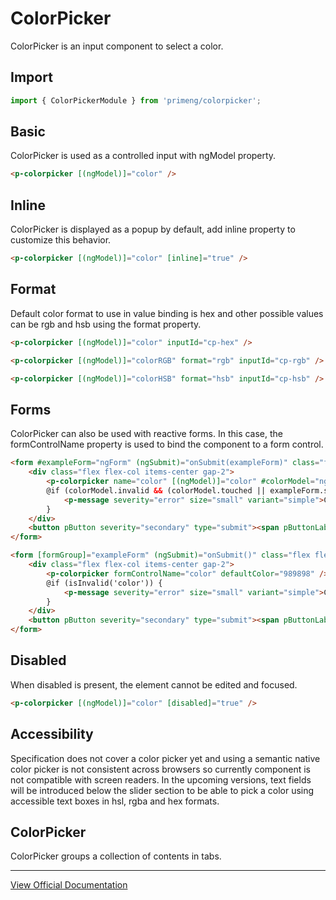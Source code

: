 # ColorPicker

ColorPicker is an input component to select a color.

## Import

```typescript
import { ColorPickerModule } from 'primeng/colorpicker';
```

## Basic

ColorPicker is used as a controlled input with ngModel property.

```html
<p-colorpicker [(ngModel)]="color" />
```

## Inline

ColorPicker is displayed as a popup by default, add inline property to customize this behavior.

```html
<p-colorpicker [(ngModel)]="color" [inline]="true" />
```

## Format

Default color format to use in value binding is hex and other possible values can be rgb and hsb using the format property.

```html
<p-colorpicker [(ngModel)]="color" inputId="cp-hex" />

<p-colorpicker [(ngModel)]="colorRGB" format="rgb" inputId="cp-rgb" />

<p-colorpicker [(ngModel)]="colorHSB" format="hsb" inputId="cp-hsb" />
```

## Forms

ColorPicker can also be used with reactive forms. In this case, the formControlName property is used to bind the component to a form control.

```html
<form #exampleForm="ngForm" (ngSubmit)="onSubmit(exampleForm)" class="flex flex-col gap-4">
    <div class="flex flex-col items-center gap-2">
        <p-colorpicker name="color" [(ngModel)]="color" #colorModel="ngModel" required defaultColor="989898" />
        @if (colorModel.invalid && (colorModel.touched || exampleForm.submitted)) {
            <p-message severity="error" size="small" variant="simple">Color is required.</p-message>
        }
    </div>
    <button pButton severity="secondary" type="submit"><span pButtonLabel>Submit</span></button>
</form>
```

```html
<form [formGroup]="exampleForm" (ngSubmit)="onSubmit()" class="flex flex-col gap-4">
    <div class="flex flex-col items-center gap-2">
        <p-colorpicker formControlName="color" defaultColor="989898" />
        @if (isInvalid('color')) {
            <p-message severity="error" size="small" variant="simple">Color is required.</p-message>
        }
    </div>
    <button pButton severity="secondary" type="submit"><span pButtonLabel>Submit</span></button>
</form>
```

## Disabled

When disabled is present, the element cannot be edited and focused.

```html
<p-colorpicker [(ngModel)]="color" [disabled]="true" />
```

## Accessibility

Specification does not cover a color picker yet and using a semantic native color picker is not consistent across browsers so currently component is not compatible with screen readers. In the upcoming versions, text fields will be introduced below the slider section to be able to pick a color using accessible text boxes in hsl, rgba and hex formats.

## ColorPicker

ColorPicker groups a collection of contents in tabs.

---

[View Official Documentation](https://primeng.org/colorpicker)
